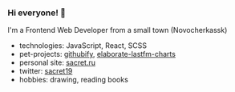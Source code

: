 <!--
**Sacret/Sacret** is a ✨ _special_ ✨ repository because its `README.md` (this file) appears on your GitHub profile.

Here are some ideas to get you started:

- 🔭 I’m currently working on ...
- 🌱 I’m currently learning ...
- 👯 I’m looking to collaborate on ...
- 🤔 I’m looking for help with ...
- 💬 Ask me about ...
- 📫 How to reach me: ...
- 😄 Pronouns: ...
- ⚡ Fun fact: ...
-->
### Hi everyone! 👋

I'm a Frontend Web Developer from a small town (Novocherkassk)
* technologies: JavaScript, React, SCSS
* pet-projects: [githubify](https://github.com/Sacret/githubify), [elaborate-lastfm-charts](https://github.com/Perlence/elaborate-lastfm-charts)
* personal site: [sacret.ru](https://sacret.ru/)
* twitter: [sacret19](https://twitter.com/Sacret19)
* hobbies: drawing, reading books
